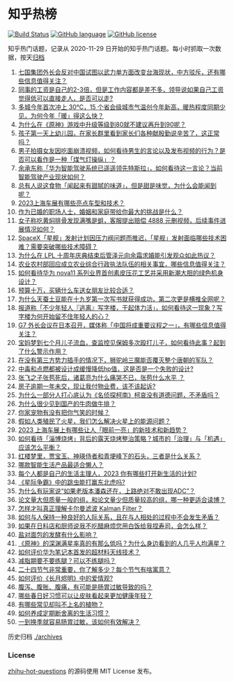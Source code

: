 # 知乎热榜
[![Build Status](https://github.com/ToWeLong/zhihu-hot-questions/workflows/CI/badge.svg)](https://github.com/ToWeLong/zhihu-hot-questions/actions)
[![GitHub language](https://img.shields.io/badge/language-golang-orange.svg)](https://golang.org/)
[![GitHub license](https://img.shields.io/github/license/ToWeLong/zhihu-hot-questions)](https://github.com/ToWeLong/zhihu-hot-questions/blob/main/LICENSE)

知乎热门话题，记录从 2020-11-29 日开始的知乎热门话题。每小时抓取一次数据，按天[归档](./archives)

<!-- BEGIN -->

1. [七国集团外长会反对中国试图以武力单方面改变台海现状，中方驳斥，还有哪些信息值得关注？](https://www.zhihu.com/question/596098771)
1. [同事的工资是自己的2-3倍，但是工作内容都是差不多，领导说如果自己工资觉得低可以直接走人，是否可以走?](https://www.zhihu.com/question/595510957)
1. [多城今年首次冲上 30℃，15 个省会级城市气温创今年新高，暖热程度同期少见，为何今年「暖」得这么快？](https://www.zhihu.com/question/595961266)
1. [为什么在《原神》游戏中升级等级到80就不建议再升到90呢？](https://www.zhihu.com/question/596034065)
1. [孩子第一天上幼儿园，在家长群里看到家长们各种献殷勤说辛苦了，这正常吗？](https://www.zhihu.com/question/594877812)
1. [男子拍摄女友因吃面崩溃视频，如何看待男生的言论以及发布视频的行为？是否可以看作是一种「煤气灯操纵」？](https://www.zhihu.com/question/596098266)
1. [余承东称「华为智能驾驶系统已遥遥领先特斯拉」，如何看待这一言论？当前智能驾驶产业现状如何？](https://www.zhihu.com/question/596085887)
1. [总有人说这食物「闻起来有甜腻的味道」，但是甜是味觉，为什么会能闻到呢？](https://www.zhihu.com/question/593740239)
1. [2023上海车展有哪些亮点车型和技术？](https://www.zhihu.com/question/593051719)
1. [作为已婚的职场人士，婚姻和家庭带给你最大的挑战是什么？](https://www.zhihu.com/question/595418623)
1. [女子称吃黄焖排骨发现满嘴是蛆，客服提出赔偿 4888 元删视频，后续事件进展情况如何？](https://www.zhihu.com/question/596051112)
1. [SpaceX「星舰」发射计划因压力阀问题而推迟，「星舰」发射面临哪些技术困难？需要突破哪些技术障碍？](https://www.zhihu.com/question/595930014)
1. [为什么在 LPL 十周年庆典结束后管泽元向余霜求婚能引发观众如此热议？](https://www.zhihu.com/question/595878033)
1. [农业农村部回应成立农业综合行政执法队伍的相关事宜，哪些信息值得关注？](https://www.zhihu.com/question/596166893)
1. [如何看待华为 nova11 系列业界首创素皮压花工艺并采用新潮大胆的绿色机身设计？](https://www.zhihu.com/question/596042554)
1. [预算十万，买辆什么车送女朋友比较合适？](https://www.zhihu.com/question/593612644)
1. [为什么天蚕土豆能在十九岁第一次写书就获得成功，第二次更是横推全网呢？](https://www.zhihu.com/question/430339925)
1. [报道称「不少年轻人『逃离』写字楼，干起体力活」，如何看待这一现象？写字楼为何开始留不住年轻人的心？](https://www.zhihu.com/question/596040057)
1. [G7 外长会议在日本召开，媒体称「中国将成重要议程之一」，有哪些信息值得关注？](https://www.zhihu.com/question/596048228)
1. [宝妈梦到七个月儿子流血，查监控见保姆多次殴打儿子，如何看待此事？起到了什么警示作用？](https://www.zhihu.com/question/595930360)
1. [在没有第三方势力插手的情况下，狮驼岭三魔能否覆灭整个唐朝的军队？](https://www.zhihu.com/question/595925934)
1. [中毒和点燃都被设计成缓慢降低hp值，这是否是一个失败的设计?](https://www.zhihu.com/question/596041454)
1. [张飞之子张苞死后，诸葛亮为什么痛哭不已，张苞什么水平 ？](https://www.zhihu.com/question/464581905)
1. [房子逾期一年未交，现让我付物业费，该不该起诉?](https://www.zhihu.com/question/593280972)
1. [为什么一部分人打心底认为《名侦探柯南》柯哀没有道德问题，不矛盾吗？](https://www.zhihu.com/question/595361362)
1. [为什么很少见到国产的牛肉做牛排？](https://www.zhihu.com/question/334930479)
1. [你家宠物有没有把你气笑的时候？](https://www.zhihu.com/question/567809452)
1. [假如人类殖民了火星，我们怎么解决火星上的能源问题？](https://www.zhihu.com/question/595116907)
1. [2023 上海车展上有哪些让人「眼前一亮」的新技术和新趋势？](https://www.zhihu.com/question/594726718)
1. [如何看待「淄博烧烤」背后的露天烧烤整治策略？城市的「治理」与「机遇」应该怎么平衡？](https://www.zhihu.com/question/595806985)
1. [红楼梦里，贾宝玉、神瑛侍者和青埂峰下的石头，三者是什么关系？](https://www.zhihu.com/question/51719092)
1. [哪款智能生活产品最适合懒人？](https://www.zhihu.com/question/584235541)
1. [每个人都是自己的生活主理人，2023 你有哪些打开新生活的计划?](https://www.zhihu.com/question/595519941)
1. [《星际争霸》中的跳虫能打赢东北虎吗?](https://www.zhihu.com/question/566237823)
1. [为什么有玩家说“如果老版本潘森还在，上路绝对不敢出现ADC”？](https://www.zhihu.com/question/595276126)
1. [论文量大但质量一般的组，和论文量少但质量较高的组，哪一种更适合读博？](https://www.zhihu.com/question/595929049)
1. [怎样才叫真正理解卡尔曼滤波 Kalman Filter？](https://www.zhihu.com/question/47559783)
1. [如何与人保持一种良好的人际关系，且在与人相处的过程中不会发生矛盾？](https://www.zhihu.com/question/434478310)
1. [如果在日料店和厨师说我不吃醋麻烦您用白饭给我捏寿司，会怎么样？](https://www.zhihu.com/question/595632618)
1. [盐对面包的发酵有什么影响？](https://www.zhihu.com/question/20061525)
1. [《原神》的深渊满星率真的有那么低吗？为什么身边看到的人几乎人均满星？](https://www.zhihu.com/question/595929919)
1. [如何评价华为笔记本首发的超材料天线技术？](https://www.zhihu.com/question/596046693)
1. [减脂期要不要练腿？可以不练腿吗？](https://www.zhihu.com/question/593645312)
1. [二十四节气非常重要，你了解多少？每个节气有啥寓意？](https://www.zhihu.com/question/581951596)
1. [如何评价《长月烬明》中的爱情观?](https://www.zhihu.com/question/595159654)
1. [腹泻、腹胀、腹痛，有可能是肠胃过敏导致的吗？](https://www.zhihu.com/question/595748951)
1. [哪些春日好习惯可以让皮肤看起来更加健康年轻？](https://www.zhihu.com/question/583973333)
1. [有哪些常见却叫不上名的植物？](https://www.zhihu.com/question/585362867)
1. [如何养成定期断舍离的生活习惯？](https://www.zhihu.com/question/591336825)
1. [一到换季就容易肠胃过敏，该如何有效解决？](https://www.zhihu.com/question/595747607)

<!-- END -->

历史归档 [./archives](./archives)


### License
[zhihu-hot-questions](https://github.com/towelong/zhihu-hot-questions) 的源码使用 MIT License 发布。